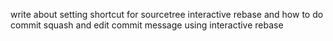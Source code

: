write about setting shortcut for sourcetree interactive rebase and how to do commit squash and edit commit message using interactive rebase
